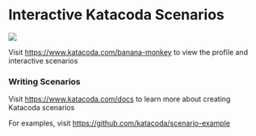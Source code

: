 # Interactive Katacoda Scenarios

[![](http://shields.katacoda.com/katacoda/banana-monkey/count.svg)](https://www.katacoda.com/banana-monkey "Get your profile on Katacoda.com")

Visit https://www.katacoda.com/banana-monkey to view the profile and interactive scenarios

### Writing Scenarios
Visit https://www.katacoda.com/docs to learn more about creating Katacoda scenarios

For examples, visit https://github.com/katacoda/scenario-example
